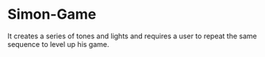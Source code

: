 # Simon-Game
It creates a series of tones and lights and requires a user to repeat the same sequence to level up his game.
